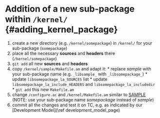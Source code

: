Addition of a new sub-package within `/kernel/` {#adding_kernel_package}
=============================================== 

   1. create a new directory (e.g. `/kernel/somepackage`) in `/kernel/` for your sub-package (`somepackage`)
   2. place all the necessary **sources** and **headers** there (`/kernel/somepackage`)
   3. `git add` all new **sources** and **headers**
   4. copy `/kernel/sample/Makefile.am` and adapt it:
     * replace *sample* with your sub-package name (e.g. `_libsample_` with `_libsomepackage_`)
     * update `libsomepackage_la_SOURCES` list
     * update `libsomepackage_la_include_HEADERS` and `libsomepackage_la_includedir`
     * `git add` this new `Makefile.am`
   5. change `/configure.ac` and `/kernel/Makefile.am` similar to [SAMPLE](https://github.com/Singular/Sources/commit/3074ad70db777694b401b1cd3980f74301b0339d) (NOTE: use your sub-package name *somepackage* instead of *sample*)
   6. commit all the changes and test it on TC, e.g. as indicated by our [Development Model](\ref development_model_page)


